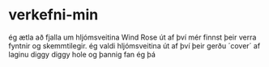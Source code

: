 # verkefni-min

ég ætla að fjalla um hljómsveitina Wind Rose út af því mér finnst þeir verra fyntnir og skemmtilegir. ég valdi hljómsveitina út af því þeir gerðu ´cover´ af laginu diggy diggy hole og þannig fan ég þá
